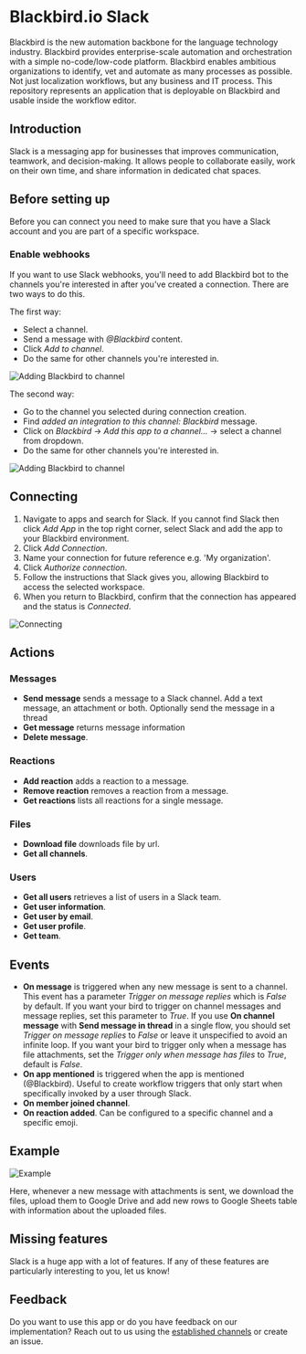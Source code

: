 # Blackbird.io Slack

Blackbird is the new automation backbone for the language technology industry. Blackbird provides enterprise-scale automation and orchestration with a simple no-code/low-code platform. Blackbird enables ambitious organizations to identify, vet and automate as many processes as possible. Not just localization workflows, but any business and IT process. This repository represents an application that is deployable on Blackbird and usable inside the workflow editor.

## Introduction

<!-- begin docs -->

Slack is a messaging app for businesses that improves communication, teamwork, and decision-making. It allows people to collaborate easily, work on their own time, and share information in dedicated chat spaces.

## Before setting up

Before you can connect you need to make sure that you have a Slack account and you are part of a specific workspace.

### Enable webhooks

If you want to use Slack webhooks, you'll need to add Blackbird bot to the channels you're interested in after you've created a connection. There are two ways to do this.

The first way:

- Select a channel.
- Send a message with _@Blackbird_ content.
- Click _Add to channel_.
- Do the same for other channels you're interested in.

![Adding Blackbird to channel](image/README/add_to_channel.png)

The second way:

- Go to the channel you selected during connection creation.
- Find _added an integration to this channel: Blackbird_ message.
- Click on _Blackbird_ -> _Add this app to a channel..._ -> select a channel from dropdown.
- Do the same for other channels you're interested in.

![Adding Blackbird to channel](image/README/add_to_channel2.png)

## Connecting

1. Navigate to apps and search for Slack. If you cannot find Slack then click _Add App_ in the top right corner, select Slack and add the app to your Blackbird environment.
2. Click _Add Connection_.
3. Name your connection for future reference e.g. 'My organization'.
4. Click _Authorize connection_.
5. Follow the instructions that Slack gives you, allowing Blackbird to access the selected workspace.
6. When you return to Blackbird, confirm that the connection has appeared and the status is _Connected_.

![Connecting](image/README/connecting.png)

## Actions

### Messages

- **Send message** sends a message to a Slack channel. Add a text message, an attachment or both. Optionally send the message in a thread
- **Get message** returns message information
- **Delete message**.

### Reactions

- **Add reaction** adds a reaction to a message.
- **Remove reaction** removes a reaction from a message.
- **Get reactions** lists all reactions for a single message.

### Files

- **Download file** downloads file by url.
- **Get all channels**.

### Users

- **Get all users** retrieves a list of users in a Slack team.
- **Get user information**.
- **Get user by email**.
- **Get user profile**.
- **Get team**.

## Events

- **On message** is triggered when any new message is sent to a channel. This event has a parameter _Trigger on message replies_ which is _False_ by default. If you want your bird to trigger on channel messages and message replies, set this parameter to _True_. If you use **On channel message** with **Send message in thread** in a single flow, you should set _Trigger on message replies_ to _False_ or leave it unspecified to avoid an infinite loop. If you want your bird to trigger only when a message has file attachments, set the _Trigger only when message has files_ to _True_, default is _False_.
- **On app mentioned** is triggered when the app is mentioned (@Blackbird). Useful to create workflow triggers that only start when specifically invoked by a user through Slack.
- **On member joined channel**.
- **On reaction added**. Can be configured to a specific channel and a specific emoji.

## Example

![Example](image/README/example.png)

Here, whenever a new message with attachments is sent, we download the files, upload them to Google Drive and add new rows to Google Sheets table with information about the uploaded files.

## Missing features

Slack is a huge app with a lot of features. If any of these features are particularly interesting to you, let us know!

## Feedback

Do you want to use this app or do you have feedback on our implementation? Reach out to us using the [established channels](https://www.blackbird.io/) or create an issue.

<!-- end docs -->
